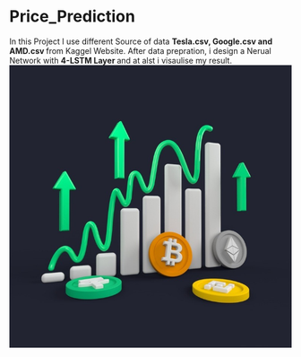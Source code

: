 # Price_Prediction
In this Project I use different Source of data <b> Tesla.csv, Google.csv and AMD.csv </b> from Kaggel Website. After data prepration, i design a Nerual Network with <b> 4-LSTM Layer </b> and at alst i visaulise my result.
<img src="price.jpeg" />
